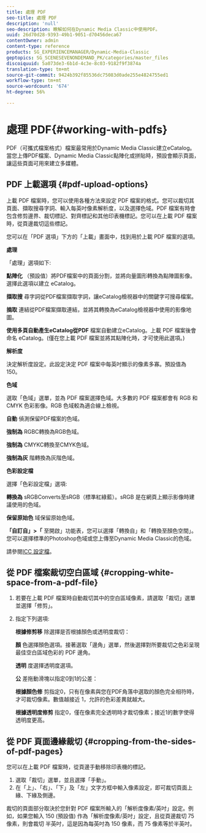 ```yaml
---
title: 處理 PDF
seo-title: 處理 PDF
description: 'null'
seo-description: 瞭解如何在Dynamic Media Classic中使用PDF。
uuid: 26d70d28-9393-49b1-9051-d70456deca67
contentOwner: admin
content-type: reference
products: SG_EXPERIENCEMANAGER/Dynamic-Media-Classic
geptopics: SG_SCENESEVENONDEMAND_PK/categories/master_files
discoiquuid: 5a073de3-6b1d-4c3e-8c03-9182f9f3874a
translation-type: tm+mt
source-git-commit: 9424b392f85536dc75083d0ade255e4824755ed1
workflow-type: tm+mt
source-wordcount: '674'
ht-degree: 56%

---
```



# 處理 PDF{#working-with-pdfs}

PDF（可攜式檔案格式）檔案最常用於Dynamic Media Classic建立eCatalog。 當您上傳PDF檔案、Dynamic Media Classic點陣化或拼貼時，預設會顯示頁面，讓這些頁面可用來建立多媒體。

## PDF 上載選項 {#pdf-upload-options}

上載 PDF 檔案時，您可以使用各種方法來設定 PDF 檔案的格式。您可以裁切其頁面、擷取搜尋字詞、輸入每英吋像素解析度，以及選擇色域。PDF 檔案有時會包含修剪邊界、裁切標記、對齊標記和其他印表機標記。您可以在上載 PDF 檔案時，從頁邊裁切這些標記。

您可以在「PDF 選項」下方的「上載」畫面中，找到用於上載 PDF 檔案的選項。

**處理**

「處理」選項如下:

**點陣化** （預設值）將PDF檔案中的頁面分割，並將向量圖形轉換為點陣圖影像。選擇此選項以建立 eCatalog。

**擷取搜** 尋字詞從PDF檔案擷取字詞，讓eCatalog檢視器中的關鍵字可搜尋檔案。

**摘取** 連結從PDF檔案擷取連結，並將其轉換為eCatalog檢視器中使用的影像地圖。

**使用多頁自動產生eCatalog從PDF** 檔案自動建立eCatalog。上載 PDF 檔案後會命名 eCatalog。(僅在您上載 PDF 檔案並將其點陣化時，才可使用此選項。)

**解析度**

決定解析度設定。此設定決定 PDF 檔案中每英吋顯示的像素多寡。預設值為 150。

**色域**

選取「色域」選單，並為 PDF 檔案選擇色域。大多數的 PDF 檔案都會有 RGB 和 CMYK 色彩影像。RGB 色域較為適合線上檢視。

**自動** 偵測保留PDF檔案的色域。

**強制為** RGBC轉換為RGB色域。

**強制為** CMYKC轉換至CMYK色域。

**強制為灰** 階轉換為灰階色域。

**色彩設定檔**

選擇「色彩設定檔」選項:

**轉換為** sRGBConverts至sRGB（標準紅綠藍）。sRGB 是在網頁上顯示影像時建議使用的色域。

**保留原始色** 域保留原始色域。

**「自訂自」>「** 至開啟」功能表，您可以選擇「轉換自」和「轉換至顏色空間」。您可以選擇標準的Photoshop色域或您上傳至Dynamic Media Classic的色域。

請參閱[ICC 設定檔](icc-profiles.md#icc_profiles)。

## 從 PDF 檔案裁切空白區域 {#cropping-white-space-from-a-pdf-file}

1. 若要在上載 PDF 檔案時自動裁切其中的空白區域像素，請選取「裁切」選單並選擇「修剪」。
1. 指定下列選項:

   **根據修剪移** 除選擇是否根據顏色或透明度裁切：

   **顏** 色選擇顏色選項。接著選取「邊角」選單，然後選擇對所要裁切之色彩呈現最佳空白區域色彩的 PDF 邊角。

   **透明** 度選擇透明度選項。

   **公** 差拖動滑塊以指定0到1的公差：

   **根據顏色修** 剪指定0，只有在像素與您在PDF角落中選取的顏色完全相符時，才可裁切像素。數值越接近 1，允許的色彩差異就越大。

   **根據透明度修剪** 指定0，僅在像素完全透明時才裁切像素；接近1的數字使得透明度更高。

## 從 PDF 頁面邊緣裁切 {#cropping-from-the-sides-of-pdf-pages}

您可以在上載 PDF 檔案時，從頁邊手動移除印表機的標記。

1. 選取「裁切」選單，並且選擇「手動」。
1. 在「上」、「右」、「下」及「左」文字方框中輸入像素設定，即可裁切頁面上緣、下緣及側邊。

裁切的頁面部分取決於您針對 PDF 檔案所輸入的「解析度像素/英吋」設定。例如，如果您輸入 150 (預設值) 作為「解析度像素/英吋」設定，且從頁邊裁切 75 像素，則會裁切 半英吋，這是因為每英吋為 150 像素，而 75 像素等於半英吋。
